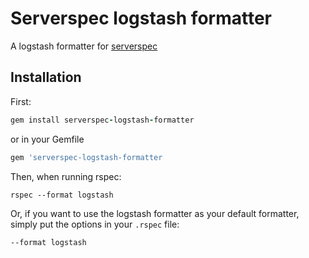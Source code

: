 # Serverspec logstash formatter

A logstash formatter for [serverspec](http://serverspec.org)

Installation
--------------------------------------------------------------------------------

First:

```ruby
gem install serverspec-logstash-formatter
```

or in your Gemfile

```ruby
gem 'serverspec-logstash-formatter
```

Then, when running rspec:

```
rspec --format logstash
```

Or, if you want to use the logstash formatter as your default formatter, simply put the options in your `.rspec` file:

    --format logstash
